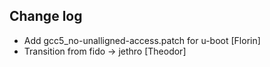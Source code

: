 Change log
-----------

* Add gcc5_no-unalligned-access.patch for u-boot [Florin]
* Transition from fido -> jethro [Theodor]
